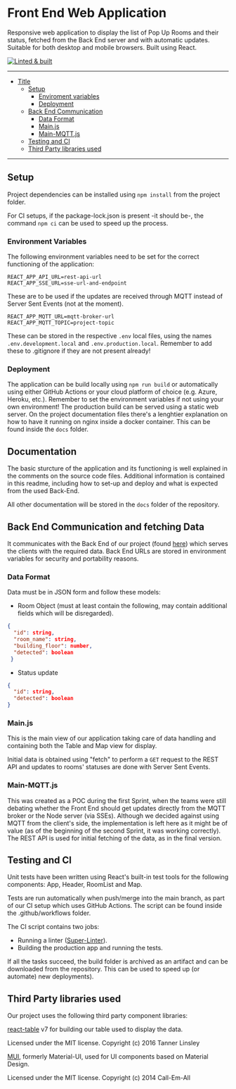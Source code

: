 # Front End Web Application

Responsive web application to display the list of Pop Up Rooms and their status, fetched from the Back End server and with automatic updates. Suitable for both desktop and mobile browsers. Built using React.

[![Linted & built](https://github.com/Popup-Meeting-Rooms-Project/Frontend/actions/workflows/ci.yml/badge.svg?branch=main)](https://github.com/Popup-Meeting-Rooms-Project/Frontend/actions/workflows/ci.yml)

----

- [Title](#front-end-web-application)
  - [Setup](#setup)
    - [Enviroment variables](#environment-variables)
    - [Deployment](#deployment)
  - [Back End Communication](#back-end-communication-and-fetching-data)
    - [Data Format](#data-format)
    - [Main.js](#mainjs)
    - [Main-MQTT.js](#main-mqttjs)
  - [Testing and CI](#testing-and-ci)
  - [Third Party libraries used](#third-party-libraries-used)


----

## Setup

Project dependencies can be installed using `npm install` from the project folder.

For CI setups, if the package-lock.json is present -it should be-, the command `npm ci` can be used to speed up the process.

### Environment Variables

The following environment variables need to be set for the correct functioning of the application:

    REACT_APP_API_URL=rest-api-url
    REACT_APP_SSE_URL=sse-url-and-endpoint

These are to be used if the updates are received through MQTT instead of Server Sent Events (not at the moment).

    REACT_APP_MQTT_URL=mqtt-broker-url
    REACT_APP_MQTT_TOPIC=project-topic

These can be stored in the respective `.env` local files, using the names `.env.development.local` and `.env.production.local`. Remember to add these to .gitignore if they are not present already!


### Deployment

The application can be build locally using `npm run build` or automatically using either GitHub Actions or your cloud platform of choice (e.g. Azure, Heroku, etc.). Remember to set the environment variables if not using your own environment!
The production build can be served using a static web server. On the project documentation files there's a lenghtier explanation on how to have it running on nginx inside a docker container. This can be found inside the `docs` folder.


## Documentation

The basic sturcture of the application and its functioning is well explained in the comments on the source code files. Additional information is contained in this readme, including how to set-up and deploy and what is expected from the used Back-End.

All other documentation will be stored in the `docs` folder of the repository.


## Back End Communication and fetching Data

It communicates with the Back End of our project (found [here](https://github.com/Popup-Meeting-Rooms-Project/Backend)) which serves the clients with the required data. Back End URLs are stored in environment variables for security and portability reasons.

### Data Format

Data must be in JSON form and follow these models:
- Room Object (must at least contain the following, may contain additional fields which will be disregarded).
```json
{
  "id": string,
  "room_name": string,
  "building_floor": number,
  "detected": boolean
 }
 ```
  

- Status update
```json
{
  "id": string,
  "detected": boolean
}
```


### Main.js

This is the main view of our application taking care of data handling and containing both the Table and Map view for display.

Initial data is obtained using "fetch" to perform a `GET` request to the REST API and updates to rooms' statuses are done with Server Sent Events.


### Main-MQTT.js

This was created as a POC during the first Sprint, when the teams were still debating whether the Front End should get updates directly from the MQTT broker or the Node server (via SSEs). Although we decided against using MQTT from the client's side, the implementation is left here as it might be of value (as of the beginning of the second Sprint, it was working correctly). The REST API is used for initial fetching of the data, as in the final version.


## Testing and CI

Unit tests have been written using React's built-in test tools for the following components: App, Header, RoomList and Map.

Tests are run automatically when push/merge into the main branch, as part of our CI setup which uses GitHub Actions. The script can be found inside the .github/workflows folder.

The CI script contains two jobs:

- Running a linter ([Super-Linter](https://github.com/github/super-linter)).
- Building the production app and running the tests.

If all the tasks succeed, the build folder is archived as an artifact and can be downloaded from the repository. This can be used to speed up (or automate) new deployments).


## Third Party libraries used

Our project uses the following third party component libraries:

[react-table](https://github.com/tannerlinsley/react-table) v7 for building our table used to display the data.

Licensed under the MIT license. Copyright (c) 2016 Tanner Linsley

[MUI](https://github.com/mui-org/material-ui), formerly Material-UI, used for UI components based on Material Design.

Licensed under the MIT license. Copyright (c) 2014 Call-Em-All
